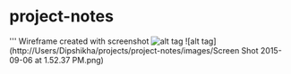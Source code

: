 # project-notes

'''
	Wireframe created with screenshot
	 ![alt tag](http://url/to/img.png)
	![alt tag](http://Users/Dipshikha/projects/project-notes/images/Screen Shot 2015-09-06 at 1.52.37 PM.png)